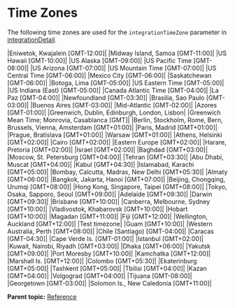 # Time Zones

 

The following time zones are used for the `integrationTimeZone` parameter in [integrationDetail](../data_types/r_datatype_integrationDetail.md#).

|Eniwetok, Kwajalein \[GMT-12:00\]|
|Midway Island, Samoa \[GMT-11:00\]|
|US Hawaii \[GMT-10:00\]|
|US Alaska \[GMT-09:00\]|
|US Pacific Time \[GMT-08:00\]|
|US Arizona \[GMT-07:00\]|
|US Mountain Time \[GMT-07:00\]|
|US Central Time \[GMT-06:00\]|
|Mexico City \[GMT-06:00\]|
|Saskatchewan \[GMT-06:00\]|
|Botoga, Lima \[GMT-05:00\]|
|US Eastern Time \[GMT-05:00\]|
|US Indiana \(East\) \[GMT-05:00\]|
|Canada Atlantic Time \[GMT-04:00\]|
|La Paz \[GMT-04:00\]|
|Newfoundland \[GMT-03:30\]|
|Brasilia, Sao Paulo \[GMT-03:00\]|
|Buenos Aires \[GMT-03:00\]|
|Mid-Atlantic \[GMT-02:00\]|
|Azores \[GMT-01:00\]|
|Greenwich, Dublin, Edinburgh, London, Lisbon|
|Greenwich Mean Time; Monrovia, Casablanca \[GMT\]|
|Berlin, Stockholm, Rome, Bern, Brussels, Vienna, Amsterdam \[GMT+01:00\]|
|Paris, Madrid \[GMT+01:00\]|
|Prague, Bratislava \[GMT+01:00\]|
|Warsaw \[GMT+01:00\]|
|Athens, Helsinki \[GMT+02:00\]|
|Cairo \[GMT+02:00\]|
|Eastern Europe \[GMT+02:00\]|
|Harare, Pretoria \[GMT+02:00\]|
|Israel \[GMT+02:00\]|
|Baghdad \[GMT+03:00\]|
|Moscow, St. Petersburg \[GMT+04:00\]|
|Tehran \[GMT+03:30\]|
|Abu Dhabi, Muscat \[GMT+04:00\]|
|Kabul \[GMT+04:30\]|
|Islamabad, Karachi \[GMT+05:00\]|
|Bombay, Calcutta, Madras, New Delhi \[GMT+05:30\]|
|Almaty \[GMT+06:00\]|
|Bangkok, Jakarta, Hanoi \[GMT+07:00\]|
|Beijing, Chongqing, Urumqi \[GMT+08:00\]|
|Hong Kong, Singapore, Taipei \[GMT+08:00\]|
|Tokyo, Osaka, Sapporo, Seoul \[GMT+09:00\]|
|Adelaide \[GMT+09:30\]|
|Darwin \[GMT+09:30\]|
|Brisbane \[GMT+10:00\]|
|Canberra, Melbourne, Sydney \[GMT+10:00\]|
|Vladivostok, Khabarovsk \[GMT+10:00\]|
|Hobart \[GMT+10:00\]|
|Magadan \[GMT+11:00\]|
|Fiji \[GMT+12:00\]|
|Wellington, Auckland \[GMT+12:00\]|
|Test timezone|
|Guam \[GMT+10:00\]|
|Western Australia, Perth \[GMT+08:00\]|
|Chile \(Santiago\) \[GMT-04:00\]|
|Caracas \[GMT-04:30\]|
|Cape Verde Is. \[GMT-01:00\]|
|Istanbul \[GMT+02:00\]|
|Kuwait, Nairobi, Riyadh \[GMT+03:00\]|
|Dhaka \[GMT+06:00\]|
|Yakutsk \[GMT+09:00\]|
|Port Moresby \[GMT+10:00\]|
|Kamchatka \[GMT+12:00\]|
|Marshall Is. \[GMT+12:00\]|
|Colombo \[GMT+05:30\]|
|Ekaterinburg \[GMT+05:00\]|
|Tashkent \[GMT+05:00\]|
|Tbilisi \[GMT+04:00\]|
|Kazan \[GMT+04:00\]|
|Volgograd \[GMT+04:00\]|
|Tijuana \[GMT-08:00\]|
|Georgetown \[GMT-03:00\]|
|Solomon Is., New Caledonia \[GMT+11:00\]|

**Parent topic:** [Reference](../data_types/r_Genesis_API_Reference.md)

